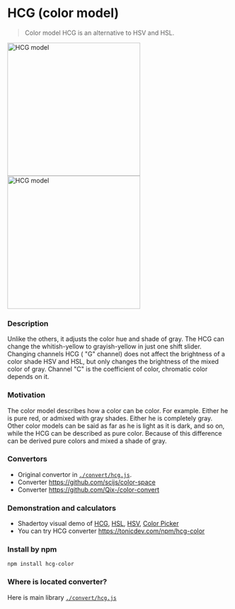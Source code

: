 # HCG (color model)
> Color model HCG is an alternative to HSV and HSL.

<img src="/images/figure1.png?raw=true" alt="HCG model" width="300">
<img src="/images/figure2.png?raw=true" alt="HCG model" width="300">

### Description
Unlike the others, it adjusts the color hue and shade of gray. The HCG can change the whitish-yellow to grayish-yellow in just one shift slider. Changing channels HCG ( "G" channel) does not affect the brightness of a color shade HSV and HSL, but only changes the brightness of the mixed color of gray. Channel "C" is the coefficient of color, chromatic color depends on it.

### Motivation
The color model describes how a color can be color. For example. Either he is pure red, or admixed with gray shades. Either he is completely gray. Other color models can be said as far as he is light as it is dark, and so on, while the HCG can be described as pure color. Because of this difference can be derived pure colors and mixed a shade of gray.

### Convertors

+ Original convertor in [`./convert/hcg.js`](https://github.com/acterhd/hcg-color/blob/master/convert/hcg.js).
+ Converter https://github.com/scijs/color-space
+ Converter https://github.com/Qix-/color-convert

### Demonstration and calculators

+ Shadertoy visual demo of [HCG](https://www.shadertoy.com/view/ltSXRV), [HSL](https://www.shadertoy.com/view/XtjXRK), [HSV](https://www.shadertoy.com/view/4dVXDd), [Color Picker](https://www.shadertoy.com/view/ldK3Wh)
+ You can try HCG converter https://tonicdev.com/npm/hcg-color

### Install by npm

```
npm install hcg-color
```

### Where is located converter?

Here is main library [`./convert/hcg.js`](https://github.com/acterhd/hcg-color/blob/master/convert/hcg.js)
